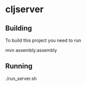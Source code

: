 cljserver
=========

## Building
To build this project you need to run

  mvn assembly:assembly

## Running

  ./run_server.sh

